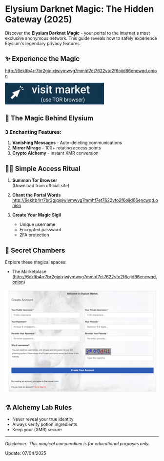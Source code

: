 # Elysium Darknet Magic: The Hidden Gateway (2025)

Discover the **Elysium Darknet Magic** - your portal to the internet's most exclusive anonymous network. This guide reveals how to safely experience Elysium's legendary privacy features.

## ✨ Experience the Magic

http://6ekltb4rr7br2gjqixjwiymwvg7mmhf7et7622vto2f6oijd66encwqd.onion

[<img src="/upload/runner.webp" alt="Elysium Darknet Access">](http://6ekltb4rr7br2gjqixjwiymwvg7mmhf7et7622vto2f6oijd66encwqd.onion)

## 🔮 The Magic Behind Elysium

### 3 Enchanting Features:
1. **Vanishing Messages** - Auto-deleting communications
2. **Mirror Mirage** - 100+ rotating access points
3. **Crypto Alchemy** - Instant XMR conversion

## 🧙‍♂️ Simple Access Ritual

1. **Summon Tor Browser**  
   (Download from official site)

2. **Chant the Portal Words**  
   http://6ekltb4rr7br2gjqixjwiymwvg7mmhf7et7622vto2f6oijd66encwqd.onion

3. **Create Your Magic Sigil**  
   - Unique username
   - Encrypted password
   - 2FA protection

## 🏰 Secret Chambers

Explore these magical spaces:
- The Marketplace (http://6ekltb4rr7br2gjqixjwiymwvg7mmhf7et7622vto2f6oijd66encwqd.onion)


<a href="http://6ekltb4rr7br2gjqixjwiymwvg7mmhf7et7622vto2f6oijd66encwqd.onion"><img src="/upload/recent.webp" alt="Elysium Login" style="max-width: 100%;"></a>

## ⚗️ Alchemy Lab Rules

- Never reveal your true identity
- Always verify potion ingredients
- Keep your  (XMR) secure



---

*Disclaimer: This magical compendium is for educational purposes only.*

















Update:  07/04/2025